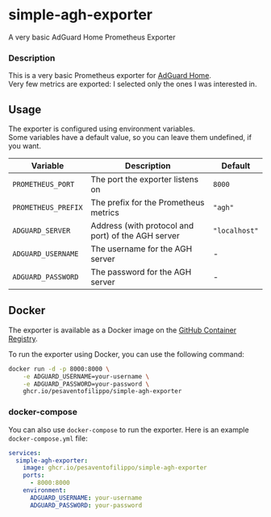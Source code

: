 # simple-agh-exporter
A very basic AdGuard Home Prometheus Exporter

### Description
This is a very basic Prometheus exporter for [AdGuard Home](https://github.com/AdguardTeam/AdGuardHome).  
Very few metrics are exported: I selected only the ones I was interested in.

## Usage
The exporter is configured using environment variables.  
Some variables have a default value, so you can leave them undefined, if you want.

| Variable            | Description                                        | Default       |
|---------------------|----------------------------------------------------|---------------|
| `PROMETHEUS_PORT`   | The port the exporter listens on                   | `8000`        |
| `PROMETHEUS_PREFIX` | The prefix for the Prometheus metrics              | `"agh"`       |
| `ADGUARD_SERVER`    | Address (with protocol and port) of the AGH server | `"localhost"` |
| `ADGUARD_USERNAME`  | The username for the AGH server                    | -             |
| `ADGUARD_PASSWORD`  | The password for the AGH server                    | -             |

## Docker
The exporter is available as a Docker image on the [GitHub Container Registry](https://ghcr.io/pesaventofilippo/simple-agh-exporter).

To run the exporter using Docker, you can use the following command:
```bash
docker run -d -p 8000:8000 \
    -e ADGUARD_USERNAME=your-username \
    -e ADGUARD_PASSWORD=your-password \
    ghcr.io/pesaventofilippo/simple-agh-exporter
```

### docker-compose
You can also use `docker-compose` to run the exporter.
Here is an example `docker-compose.yml` file:
```yaml
services:
  simple-agh-exporter:
    image: ghcr.io/pesaventofilippo/simple-agh-exporter
    ports:
      - 8000:8000
    environment:
      ADGUARD_USERNAME: your-username
      ADGUARD_PASSWORD: your-password
```
